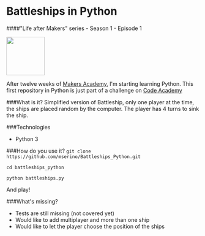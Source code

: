 Battleships in Python
====================
####"Life after Makers" series - Season 1 - Episode 1

<img src="http://cdn-www.xda-developers.com/wp-content/uploads/2013/12/python.png" width='100px' style="align: center">

After twelve weeks of [Makers Academy](http://www.makersacademy.com), I'm starting learning Python.
This first repository in Python is just part of a challenge on [Code Academy](http://www.codeacademy.com)

###What is it?
Simplified version of Battleship, only one player at the time, the ships are placed random by the computer.
The player has 4 turns to sink the ship.

###Technologies
- Python 3

###How do you use it?
`git clone https://github.com/mserino/Battleships_Python.git`

`cd battleships_python`

`python battleships.py`

And play!

###What's missing?
- Tests are still missing (not covered yet)
- Would like to add multiplayer and more than one ship
- Would like to let the player choose the position of the ships
